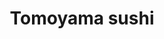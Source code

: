 ---
layout: place
title: Tomoyama sushi
permalink: /california/carlsbad/tomoyama-sushi.html
stateAbbr: CA
stateName: California
cityName: Carlsbad
seo:
  type: restaurant
  links: http://www.tomoyamasushi.com/
place_id: ChIJUe4hkFUL3IARfby9S6jKyjQ
photos:
  - name: >-
      places/ChIJUe4hkFUL3IARfby9S6jKyjQ/photos/AeeoHcJ3H9QwXehHv6tW1NZUxawEzIH-7K1n9fnNEb6jxYgFgtX4MG-GYhoZXxTE2a-wr9jrnyTAGSKKpNa23r0_SNKahrypSkqJwL6WxPF7iBBuTE2i4csjprupmag5W3hXXtSnugzXMC9zBZkI3_S6Su8UWcYbwnjx-9pwFM6YSvNRUoJ216wrv5KlCB2v3yGCjZWauIs4cJRqP_mZUZGX-iizYki34GkfDz8i2MvBBf33cg0db9Z3z2vGVNravC971LS8oF25PM4-JMrbuHIj05CiUJvAV54dLfkLnESoLoYiZHjM5XH4vfgxsmgzivpEGOLAvDphtDUF_ClIjXOBeLa9fNzuW8dmNv8mQWv2t9UGdhjsms-ibTWORM39HLO1xD1WsCfa29hakkiiQMyogjHScbtLAH0L566NOSrExKSLjA
    widthPx: 3024
    heightPx: 4032
    authorAttributions:
      - displayName: 이용한
        uri: https://maps.google.com/maps/contrib/107249016419862063518
        photoUri: >-
          https://lh3.googleusercontent.com/a/ACg8ocLFfgAi4vfc8pc-BZhETgimTXAZqT8SJrdgOQsXE6VFptKpTFnf=s100-p-k-no-mo
    flagContentUri: >-
      https://www.google.com/local/imagery/report/?cb_client=maps_api_places.places_api&image_key=!1e10!2sCIHM0ogKEICAgICt2-LYLQ&hl=en-US
    googleMapsUri: >-
      https://www.google.com/maps/place//data=!3m4!1e2!3m2!1sCIHM0ogKEICAgICt2-LYLQ!2e10!4m2!3m1!1s0x80dc0b559021ee51:0x34cacaa84bbdbc7d
  - name: >-
      places/ChIJUe4hkFUL3IARfby9S6jKyjQ/photos/AeeoHcK7au_DesyRdvycnNQivbwSqljCUWAN0HVSeTmbfth0wV-kNy_daliTWFO5dn4-AvCEGEQMi2kpuvYAIP6Ok2jui8_Vtou5WXknj7ftG-7xvGkyqroiNsykQ0RFzT7lNR5eRhOtOwAAYIvZ0i6-EsyrjaZ8yPAsIwpwa8BYB5ez0TDzaghHb9CDjah6lPV-UFwrNADa5uVMl-5rgnqMmS8L2W6Sdl9q5ffv5Pq4MZ0uLzWt7n0WfT7E0ulwDWTnCEi-efNxFUjsy0cpjJBMyRTyrss4JcZzFWRNGn99C2X7sA
    widthPx: 3024
    heightPx: 1702
    authorAttributions:
      - displayName: Tomoyama sushi
        uri: https://maps.google.com/maps/contrib/103594175664916335287
        photoUri: >-
          https://lh3.googleusercontent.com/a-/ALV-UjWDFF-csza4HTeIBXiLKlpGrUs05vrWf-CPs69bCX7GVRf48Yw=s100-p-k-no-mo
    flagContentUri: >-
      https://www.google.com/local/imagery/report/?cb_client=maps_api_places.places_api&image_key=!1e10!2sAF1QipPedSsZcd7kBBEuqDwh2wJXEo6LZd6-nRzyNA3U&hl=en-US
    googleMapsUri: >-
      https://www.google.com/maps/place//data=!3m4!1e2!3m2!1sAF1QipPedSsZcd7kBBEuqDwh2wJXEo6LZd6-nRzyNA3U!2e10!4m2!3m1!1s0x80dc0b559021ee51:0x34cacaa84bbdbc7d
  - name: >-
      places/ChIJUe4hkFUL3IARfby9S6jKyjQ/photos/AeeoHcLkBGDoAkslNT3mCMOMhKc8xzXBcR05gjP74D6rwDkQNW3FCkWasD6ZTLRkTnIGs-4a91zrbKagh6vtArVoLF9auySiSQKLT_R_nglidGWlD0fYD3xdiH9yzmcgioroEMeBlj7FOCgEiA_rv9IXcU_yRKutm9Zvqf8MCVj8xWQ9FNxfNXKR1jy9TXOnTKeA0_Cd42-8ByikZ73PaKuFE61-8BC7w1Mln5gfac5w1bRoPVQtmbVwsJhMiRqDRC0NMMNHbBpWESj_z7kyegyPiIP_aXOrxSJKS1Gt_-0MUPvcKg
    widthPx: 3024
    heightPx: 3024
    authorAttributions:
      - displayName: Tomoyama sushi
        uri: https://maps.google.com/maps/contrib/103594175664916335287
        photoUri: >-
          https://lh3.googleusercontent.com/a-/ALV-UjWDFF-csza4HTeIBXiLKlpGrUs05vrWf-CPs69bCX7GVRf48Yw=s100-p-k-no-mo
    flagContentUri: >-
      https://www.google.com/local/imagery/report/?cb_client=maps_api_places.places_api&image_key=!1e10!2sAF1QipORTi6_6pEza3QbRkAqZFkfGrjerIBuKPDxjThi&hl=en-US
    googleMapsUri: >-
      https://www.google.com/maps/place//data=!3m4!1e2!3m2!1sAF1QipORTi6_6pEza3QbRkAqZFkfGrjerIBuKPDxjThi!2e10!4m2!3m1!1s0x80dc0b559021ee51:0x34cacaa84bbdbc7d
  - name: >-
      places/ChIJUe4hkFUL3IARfby9S6jKyjQ/photos/AeeoHcKcEUQEe2tRCEvud8F3rf2FyQ_7rLNNLtr1JQlHsJCvlynuy96KTajPqapRcIJfE1ZHK5cRb2giC1QsZFUG51KG9SRfeTAH5q0QzEqT3mggL9jsSwlb-D-gCwwHTy1Hc28ODlPo8XioGG8QMlaFjXuRax1H-8nhsEqkAZgYhFllJcUY3a3ebqJVvm9Cjs8-bQYPEivQbg1RS2QAiOvvYd-IuSQRpUoGCD03HJP7YP_x1omhAdKmUELXWM9vReGhoPRdqyN9C694miziv4M_I1LeQ33ozvQV8s9uIN4crQsQOkxH8cKRiObciqqBuJa5WYNXUDKEdmMLppDv0mz4p5o6perLPLqyTL-B2qcktdy2xdInNYTGlSeGMnJ8VwgTMZ4tFKt9_i9AJVVAVxdgP5i01dFdWLqBj_uXxEEqhAb1YXEc
    widthPx: 4000
    heightPx: 2665
    authorAttributions:
      - displayName: Chelsea S
        uri: https://maps.google.com/maps/contrib/117873482650713206382
        photoUri: >-
          https://lh3.googleusercontent.com/a-/ALV-UjXk_pgOCzpmasoHonb4toVE2_hDUWt3j58t-rPlVc_niKGq2ZTCMg=s100-p-k-no-mo
    flagContentUri: >-
      https://www.google.com/local/imagery/report/?cb_client=maps_api_places.places_api&image_key=!1e10!2sCIHM0ogKEICAgIDjmeqW8QE&hl=en-US
    googleMapsUri: >-
      https://www.google.com/maps/place//data=!3m4!1e2!3m2!1sCIHM0ogKEICAgIDjmeqW8QE!2e10!4m2!3m1!1s0x80dc0b559021ee51:0x34cacaa84bbdbc7d
  - name: >-
      places/ChIJUe4hkFUL3IARfby9S6jKyjQ/photos/AeeoHcJl6ZhML38ukv_eAexHNrUYSOTHIjWbmWomZH44vix5aEKO4H3PSHQOA3P-3QDDIaLCwIEe6IswyC3k8iOPH0si0zXft2C-ohHHeh23N24gWP5fu_Q0LquhNX6CHozF7r9UWn0tIAqf_Lp4jmFufeXVD1dfXafKGUFoGpFClGaJDuMdUR-9uiCQAeb5UFDCEhJmRSM-4S96CXzcPJ-gzzWoIk5qdlijpe7p-ql-jtnXndZWDyaYcYL-ydEfVqspdB_dg9DgaN79SDVxI4U01Ffcv9nsGleTqk62Y-2b3cVaxJ6IHOzTbIYenrOpeFjwpNOpcvJyHYvfrv3_wlgPUIovcgpw-AwgP6tHMZe5eAPu2rJ5EipeVq8UObcmVCe-ME72dKFT3noflv40Z8QuozStLjdURE9drtmRB2bdsJOL4g
    widthPx: 3024
    heightPx: 4032
    authorAttributions:
      - displayName: claire le
        uri: https://maps.google.com/maps/contrib/105945390574556760705
        photoUri: >-
          https://lh3.googleusercontent.com/a-/ALV-UjWJixSoQy2NrCNyi7s5mUYdgUcDMkOPmnd5j-HorDzcKPVLm4R1Rw=s100-p-k-no-mo
    flagContentUri: >-
      https://www.google.com/local/imagery/report/?cb_client=maps_api_places.places_api&image_key=!1e10!2sCIHM0ogKEICAgICvpbLwew&hl=en-US
    googleMapsUri: >-
      https://www.google.com/maps/place//data=!3m4!1e2!3m2!1sCIHM0ogKEICAgICvpbLwew!2e10!4m2!3m1!1s0x80dc0b559021ee51:0x34cacaa84bbdbc7d
  - name: >-
      places/ChIJUe4hkFUL3IARfby9S6jKyjQ/photos/AeeoHcL9Uy9mIDf5uiDN5MJAKCdmKMR_edeqB8xCqK_31WqtXV8JAtBiq6zue_VU4kcf4CMom08hYikwvJOL15z_QXU6tVBaBSViDtHWLYZE2uUuO3R3opudych0wp1yn2X7AiGncggAWYEfoaFzZSWNVaSr3YnkZY5UrFlmGB8w9agsvI1QzwCjBOuNYWiqsdrkqBOWrFbubDm7g5bDAFS3ZxoKcKZ7w_OscZWoLeVnrWkH3rk8CIMVS0hwS2lrxSksIoaZe9uoj0RjHLRijhy2-SnnAHGLTVdLlqBKI0j7vnpWASbZk-p3oMToqdd56tpIk9va2s78ovgtfpkK1QkN7ls7p3EfjiJfoqho2HrFwlTJHP23Jn2DZdTLkTvhrSU6Brnuvm0sl-f-dv_uarwakSnBk1Llj7dSyIPSDWKzcVW5QA
    widthPx: 2992
    heightPx: 2992
    authorAttributions:
      - displayName: Joshua Klepper
        uri: https://maps.google.com/maps/contrib/102981056212227303749
        photoUri: >-
          https://lh3.googleusercontent.com/a-/ALV-UjXBVuknPHV5TFW_FSXuETXQ2IeHSRFvH4qKf1J00FMoAcNRxo0E=s100-p-k-no-mo
    flagContentUri: >-
      https://www.google.com/local/imagery/report/?cb_client=maps_api_places.places_api&image_key=!1e10!2sCIHM0ogKEICAgMDArcqbNw&hl=en-US
    googleMapsUri: >-
      https://www.google.com/maps/place//data=!3m4!1e2!3m2!1sCIHM0ogKEICAgMDArcqbNw!2e10!4m2!3m1!1s0x80dc0b559021ee51:0x34cacaa84bbdbc7d
  - name: >-
      places/ChIJUe4hkFUL3IARfby9S6jKyjQ/photos/AeeoHcL01DIFNnx7e4ZGXPT29FuW_8IaXugoIffxAN2TL8ZJ5FEcikPrBrFO5ggagbUQi0M1gguKzc6QqDVzRvVSpHlyz7QUr6kovxj1SS5vXjYwQ8PT477TRVB6sYlgfg9BkL_juGiw4Me69wGpTOksdMRSqOTo_NAX_fmaRD2L3kakK-P0twsg1b_0ldhgV_Ycyl-jo4cQ-WxbIOeKcTgBsuEdQr5fF5VNmclyAy6K68fWc3NGxtjmIhjor8XXKxVt-m5aJUrtBl9qg1eAMFcnFUUet2BPWlpMYdTezrlP8bP_Lf_at73ceaHi3Qco27ltb6_OaNC6xjdusfZYBMA_YO2kKZ_DvEv3NZcZ0LKfPJnsASz7eOfUGlMft-rJsy41ZRoIDJmZdj2xfI9SLSALQFRfdwEzj2uiYUyzysoIAPlX_A
    widthPx: 4080
    heightPx: 3072
    authorAttributions:
      - displayName: J White
        uri: https://maps.google.com/maps/contrib/106152680301349251117
        photoUri: >-
          https://lh3.googleusercontent.com/a/ACg8ocI_KcqSOKlEG0iA0wmgQQ8hzaLGm6EOazQ0PDwFcN16Qa3v7Q=s100-p-k-no-mo
    flagContentUri: >-
      https://www.google.com/local/imagery/report/?cb_client=maps_api_places.places_api&image_key=!1e10!2sCIHM0ogKEICAgID7rIjENQ&hl=en-US
    googleMapsUri: >-
      https://www.google.com/maps/place//data=!3m4!1e2!3m2!1sCIHM0ogKEICAgID7rIjENQ!2e10!4m2!3m1!1s0x80dc0b559021ee51:0x34cacaa84bbdbc7d
  - name: >-
      places/ChIJUe4hkFUL3IARfby9S6jKyjQ/photos/AeeoHcIO-ydbFbRUUooDH2tMfslC0-DyjOtUbQerF8VeU8T53GIzD6bzhWbHJNEkQ3kyaqDeg5gtk4Mya76Hxs8fpZnR-Er6yftNukJC0ofCixrETaCXkiBwWu8QLPuUI1SzCg0KPDHjpL3iZwpd0q0gmTxTrA6qoJS6Y1wkICTiv092D9xcXtyMtZJof4jYSuxBFPo_WdmMTsQa3wPIySyvtfhWOqNJO3En6H8gNHM4VqVZi7_I1k5yZ39DBGm7SddnfPndAbWd3Nocp9WBnNBrYJOPskF8ec-S78ZsJJuFsGMUXZ36YYMWwxWoGqF6v_EEX2crI6PDuGDam6Bdc2v7BmJ1g3rRwtxxFY8L19VYHMQ7uQ14yBwajcoscP7MWTa4kN7oCXwP8WJJ1CIRs-7jaAtjZicf61mdzqpOON1UgHKFrQ
    widthPx: 3024
    heightPx: 4032
    authorAttributions:
      - displayName: Qingli Ma
        uri: https://maps.google.com/maps/contrib/109184451531625239087
        photoUri: >-
          https://lh3.googleusercontent.com/a/ACg8ocLKnK7u9SCsLKglg-NNjQP6nCY9Myu8unC5wIqAdnH35jWPyc8=s100-p-k-no-mo
    flagContentUri: >-
      https://www.google.com/local/imagery/report/?cb_client=maps_api_places.places_api&image_key=!1e10!2sCIHM0ogKEICAgIDDvI-Rbg&hl=en-US
    googleMapsUri: >-
      https://www.google.com/maps/place//data=!3m4!1e2!3m2!1sCIHM0ogKEICAgIDDvI-Rbg!2e10!4m2!3m1!1s0x80dc0b559021ee51:0x34cacaa84bbdbc7d
  - name: >-
      places/ChIJUe4hkFUL3IARfby9S6jKyjQ/photos/AeeoHcIN4L-gsRAPy4rPoIFMu0DRsTP3rd3lmghWTT8fi3na-lboHsGzAJXghLkJ3eDstDkqOb6UwS3Wq6wWrD2Elt-jfpetKkYbwMsiu5gxcG3gUDi7Hpd4_9sF1J-y7A733QTb6zrjAAeG8DY3RfUiTHczh-g2anEhmM-82m02b9CjFVXozwnp0qMRuVLgzPjfFb41MuQF3i2dEdTym8KRodBX9dXUJjQn1N9UP_6zLWz83SB9NxEZ3ku8Dg8WBzVx3QOhScVd6rCnKjjb7ressacttiwo7huTgMJ9AjkQT9g5EyUc_NH1N6XXDoolp2Tjq2IIo0aVT94PMHq0FrP4bkIG3joKiJqkNSJNHWximnHR96je3qiSmCqlsQrkDeUp4HfakpsNMUN2wWGlwGOjPjN5BQnPqc7fZiJVFNA6z5_UqA
    widthPx: 3072
    heightPx: 4080
    authorAttributions:
      - displayName: Victor Brunko
        uri: https://maps.google.com/maps/contrib/116058170693245712502
        photoUri: >-
          https://lh3.googleusercontent.com/a-/ALV-UjWBIZaCftzYu6rkdxc_VaHKDB76Y48dBc4NaHInXukJcufJX_wErg=s100-p-k-no-mo
    flagContentUri: >-
      https://www.google.com/local/imagery/report/?cb_client=maps_api_places.places_api&image_key=!1e10!2sCIHM0ogKEICAgIDB1tKTCg&hl=en-US
    googleMapsUri: >-
      https://www.google.com/maps/place//data=!3m4!1e2!3m2!1sCIHM0ogKEICAgIDB1tKTCg!2e10!4m2!3m1!1s0x80dc0b559021ee51:0x34cacaa84bbdbc7d
  - name: >-
      places/ChIJUe4hkFUL3IARfby9S6jKyjQ/photos/AeeoHcL24DdsSlJ0jF1ZyKbBcy6hGfs5BUK2MxhAqnUwjSx0C3a1MOgTdbKIPv6-XLFrVQUkdeK9fITrhAfszDV2F6-3X5ISihS3xyZALABlQO83iGWlXXLDSh9IVCXAO1ddNrQYPiFnrERXgEj-C-51lVN61D8y4qZ4sw6BFJTlXcL0ihMhe_x6wr2Dm_GuTIQmuhGZObtw6dHMbTmLGhDVeduu-OgrE2secK5O7c1qHCXhCO3br9btQsAp5JA7N7dA-b1fM8j8dAAePjSvbunCfi236cFNSLs0TOmgKiafBznx-YJPZqRNriIxg2mqdCjBdd7wmnNPzq7Bdcs6dHAw3pJDpAsL923pSDcEIE5rKgb9Jj76XxYojRPNsKcYRCmDsV3uAJdWaWaIvqwdhmaPO_3-PzxGQQKVqbmktvO9-2uFTg
    widthPx: 3024
    heightPx: 4032
    authorAttributions:
      - displayName: Belen Diaz Maestre
        uri: https://maps.google.com/maps/contrib/102012390389781682663
        photoUri: >-
          https://lh3.googleusercontent.com/a/ACg8ocLhnbMiivbIA0xcTjyZjbvcPh0HrddyFUu6mU0KNzD_HrV2vw=s100-p-k-no-mo
    flagContentUri: >-
      https://www.google.com/local/imagery/report/?cb_client=maps_api_places.places_api&image_key=!1e10!2sCIHM0ogKEICAgICbmorGKg&hl=en-US
    googleMapsUri: >-
      https://www.google.com/maps/place//data=!3m4!1e2!3m2!1sCIHM0ogKEICAgICbmorGKg!2e10!4m2!3m1!1s0x80dc0b559021ee51:0x34cacaa84bbdbc7d
address: '6949 El Camino Real #201, Carlsbad, CA 92009, USA'
street: '6949 El Camino Real #201'
city: Carlsbad
state: CA
zip: '92009'
country: USA
neighborhood: null
latitude: '33.104254'
longitude: '-117.268387'
accessibility_options:
  wheelchairAccessibleParking: true
  wheelchairAccessibleEntrance: true
  wheelchairAccessibleRestroom: true
  wheelchairAccessibleSeating: true
business_status: OPERATIONAL
name: Tomoyama sushi
google_maps_links:
  directionsUri: >-
    https://www.google.com/maps/dir//''/data=!4m7!4m6!1m1!4e2!1m2!1m1!1s0x80dc0b559021ee51:0x34cacaa84bbdbc7d!3e0
  placeUri: https://maps.google.com/?cid=3804075659441847421
  writeAReviewUri: >-
    https://www.google.com/maps/place//data=!4m3!3m2!1s0x80dc0b559021ee51:0x34cacaa84bbdbc7d!12e1
  reviewsUri: >-
    https://www.google.com/maps/place//data=!4m4!3m3!1s0x80dc0b559021ee51:0x34cacaa84bbdbc7d!9m1!1b1
  photosUri: >-
    https://www.google.com/maps/place//data=!4m3!3m2!1s0x80dc0b559021ee51:0x34cacaa84bbdbc7d!10e5
primary_type: Japanese Restaurant
opening_hours:
  regular: null
  current: null
secondary_opening_hours:
  regular:
    weekdayDescriptions: null
    type: null
  current:
    weekdayDescriptions: null
    type: null
phone: (760) 930-0215
price_level: PRICE_LEVEL_MODERATE
price_range: $20 &ndash; $30
rating: '4.6'
rating_count: 0
website: http://www.tomoyamasushi.com/
description: >-
  Discover Tomoyama Sushi in Carlsbad, CA$$$Tomoyama Sushi in Carlsbad, CA,
  stands out as a casual Japanese restaurant offering an array of fresh rolls
  and sushi that appeal to anyone seeking authentic flavors in a welcoming
  setting. With a focus on quality ingredients and traditional preparations,
  this spot provides a satisfying menu that includes sake, beer, and cocktails,
  making it ideal for both quick lunches and relaxed dinners. The restaurant's
  accessibility features, such as wheelchair-friendly entrances and seating,
  ensure a comfortable visit for all guests, while its moderate pricing adds
  great value for those exploring sushi options nearby. Drawing from its
  inviting atmosphere and thoughtful offerings, it's a go-to choice for locals
  and visitors alike looking for top-rated Japanese cuisine that feels just
  right.
generative_summary: >-
  Discover Tomoyama Sushi in Carlsbad, CA$$$Tomoyama Sushi in Carlsbad, CA,
  stands out as a casual Japanese restaurant offering an array of fresh rolls
  and sushi that appeal to anyone seeking authentic flavors in a welcoming
  setting. With a focus on quality ingredients and traditional preparations,
  this spot provides a satisfying menu that includes sake, beer, and cocktails,
  making it ideal for both quick lunches and relaxed dinners. The restaurant's
  accessibility features, such as wheelchair-friendly entrances and seating,
  ensure a comfortable visit for all guests, while its moderate pricing adds
  great value for those exploring sushi options nearby. Drawing from its
  inviting atmosphere and thoughtful offerings, it's a go-to choice for locals
  and visitors alike looking for top-rated Japanese cuisine that feels just
  right.
generative_disclosure: Summarized by AI using the Grok-3-Mini model.
reviews:
  - name: >-
      places/ChIJUe4hkFUL3IARfby9S6jKyjQ/reviews/ChZDSUhNMG9nS0VJQ0FnSURQbU1yNE93EAE
    relativePublishTimeDescription: 4 months ago
    rating: 5
    text:
      text: >-
        My experience eating here at this outstanding Japanese restaurant was so
        delicious and just right. What I ordered was the 3 iteam combo so tasty,
        and I have to say it filled me up. I recommend the 3 item combo, and
        that's what I'm ordering again next time.
      languageCode: en
    originalText:
      text: >-
        My experience eating here at this outstanding Japanese restaurant was so
        delicious and just right. What I ordered was the 3 iteam combo so tasty,
        and I have to say it filled me up. I recommend the 3 item combo, and
        that's what I'm ordering again next time.
      languageCode: en
    authorAttribution:
      displayName: Kalani Granados
      uri: https://www.google.com/maps/contrib/111959891352786908600/reviews
      photoUri: >-
        https://lh3.googleusercontent.com/a-/ALV-UjVaQgqf_OMXemkkyLo4XM8Keql-f-aVNbrkZUSYhQsdfEp379iZ=s128-c0x00000000-cc-rp-mo-ba3
    publishTime: '2024-11-28T20:01:21.274339Z'
    flagContentUri: >-
      https://www.google.com/local/review/rap/report?postId=ChZDSUhNMG9nS0VJQ0FnSURQbU1yNE93EAE&d=17924085&t=1
    googleMapsUri: >-
      https://www.google.com/maps/reviews/data=!4m6!14m5!1m4!2m3!1sChZDSUhNMG9nS0VJQ0FnSURQbU1yNE93EAE!2m1!1s0x80dc0b559021ee51:0x34cacaa84bbdbc7d
  - name: >-
      places/ChIJUe4hkFUL3IARfby9S6jKyjQ/reviews/ChdDSUhNMG9nS0VJQ0FnTURBcmNxYmx3RRAB
    relativePublishTimeDescription: 2 months ago
    rating: 5
    text:
      text: >-
        Delicious and fresh made sushi. I had one of their meal deals and it was
        worth it. Chicken katsu, bbq short ribs and sushi. A lot of food for the
        price. Friendly and attentative staff. Go here if you are in the area!
      languageCode: en
    originalText:
      text: >-
        Delicious and fresh made sushi. I had one of their meal deals and it was
        worth it. Chicken katsu, bbq short ribs and sushi. A lot of food for the
        price. Friendly and attentative staff. Go here if you are in the area!
      languageCode: en
    authorAttribution:
      displayName: Joshua Klepper
      uri: https://www.google.com/maps/contrib/102981056212227303749/reviews
      photoUri: >-
        https://lh3.googleusercontent.com/a-/ALV-UjXBVuknPHV5TFW_FSXuETXQ2IeHSRFvH4qKf1J00FMoAcNRxo0E=s128-c0x00000000-cc-rp-mo-ba4
    publishTime: '2025-02-11T03:44:13.335137Z'
    flagContentUri: >-
      https://www.google.com/local/review/rap/report?postId=ChdDSUhNMG9nS0VJQ0FnTURBcmNxYmx3RRAB&d=17924085&t=1
    googleMapsUri: >-
      https://www.google.com/maps/reviews/data=!4m6!14m5!1m4!2m3!1sChdDSUhNMG9nS0VJQ0FnTURBcmNxYmx3RRAB!2m1!1s0x80dc0b559021ee51:0x34cacaa84bbdbc7d
  - name: >-
      places/ChIJUe4hkFUL3IARfby9S6jKyjQ/reviews/ChdDSUhNMG9nS0VJQ0FnTURJaE02bndRRRAB
    relativePublishTimeDescription: in the last week
    rating: 5
    text:
      text: >-
        This place has the best Nabeyaki Udon I have ever had! The broth is so
        good and you can tell it is freshly made. I also had some sushi rolls
        and they were very tasty. The server was very friendly and the ambience
        is very relaxing there. I will definately be coming back for more!
      languageCode: en
    originalText:
      text: >-
        This place has the best Nabeyaki Udon I have ever had! The broth is so
        good and you can tell it is freshly made. I also had some sushi rolls
        and they were very tasty. The server was very friendly and the ambience
        is very relaxing there. I will definately be coming back for more!
      languageCode: en
    authorAttribution:
      displayName: Oh Yes Productions
      uri: https://www.google.com/maps/contrib/108764692657753152484/reviews
      photoUri: >-
        https://lh3.googleusercontent.com/a/ACg8ocKBdlouLgAfhdSySfwBAd_Tt9aWJoyR65rDHZbYyw3hczL2wCk=s128-c0x00000000-cc-rp-mo
    publishTime: '2025-04-07T03:47:20.213824Z'
    flagContentUri: >-
      https://www.google.com/local/review/rap/report?postId=ChdDSUhNMG9nS0VJQ0FnTURJaE02bndRRRAB&d=17924085&t=1
    googleMapsUri: >-
      https://www.google.com/maps/reviews/data=!4m6!14m5!1m4!2m3!1sChdDSUhNMG9nS0VJQ0FnTURJaE02bndRRRAB!2m1!1s0x80dc0b559021ee51:0x34cacaa84bbdbc7d
  - name: >-
      places/ChIJUe4hkFUL3IARfby9S6jKyjQ/reviews/ChdDSUhNMG9nS0VJQ0FnTUNJbS1MQmdRRRAB
    relativePublishTimeDescription: a week ago
    rating: 5
    text:
      text: >-
        Super good food. The soft shell crab and the Carlsbad roll was amazing,
        the atmosphere is easy going and the server was great, super sweet and
        attentive.
      languageCode: en
    originalText:
      text: >-
        Super good food. The soft shell crab and the Carlsbad roll was amazing,
        the atmosphere is easy going and the server was great, super sweet and
        attentive.
      languageCode: en
    authorAttribution:
      displayName: Jonathan Summerlin
      uri: https://www.google.com/maps/contrib/101087538562430661153/reviews
      photoUri: >-
        https://lh3.googleusercontent.com/a/ACg8ocIZGdbKr8uF-lDoKj-qDk2RlKjwU7-CizzQ_lpun2HBOcrYgw=s128-c0x00000000-cc-rp-mo
    publishTime: '2025-04-04T20:59:45.069954Z'
    flagContentUri: >-
      https://www.google.com/local/review/rap/report?postId=ChdDSUhNMG9nS0VJQ0FnTUNJbS1MQmdRRRAB&d=17924085&t=1
    googleMapsUri: >-
      https://www.google.com/maps/reviews/data=!4m6!14m5!1m4!2m3!1sChdDSUhNMG9nS0VJQ0FnTUNJbS1MQmdRRRAB!2m1!1s0x80dc0b559021ee51:0x34cacaa84bbdbc7d
  - name: >-
      places/ChIJUe4hkFUL3IARfby9S6jKyjQ/reviews/ChZDSUhNMG9nS0VJQ0FnSUR0OTV6LUxnEAE
    relativePublishTimeDescription: 5 months ago
    rating: 5
    text:
      text: >-
        We have been going here for 8 years. Best quality, value and service in
        north county. The sushi beancurd is balanced and done right, without
        being over-stuffed with rice as most other places. The rice is chewy and
        flavorful. The avocado roll is savory from the high quality sea weed.
        The tempura is delicate from using fresh rice oil, bringing out the
        subtle vegetable taste. The veggie fried rice is pure umami without
        being oily. My wife always order the chirashi bowl, heaping with fresh
        fish, every single time. The green tea ice cream is so yummy and creamy.
        The happy hour discount until 5:30 is a deal.
      languageCode: en
    originalText:
      text: >-
        We have been going here for 8 years. Best quality, value and service in
        north county. The sushi beancurd is balanced and done right, without
        being over-stuffed with rice as most other places. The rice is chewy and
        flavorful. The avocado roll is savory from the high quality sea weed.
        The tempura is delicate from using fresh rice oil, bringing out the
        subtle vegetable taste. The veggie fried rice is pure umami without
        being oily. My wife always order the chirashi bowl, heaping with fresh
        fish, every single time. The green tea ice cream is so yummy and creamy.
        The happy hour discount until 5:30 is a deal.
      languageCode: en
    authorAttribution:
      displayName: T P
      uri: https://www.google.com/maps/contrib/103489228460447724330/reviews
      photoUri: >-
        https://lh3.googleusercontent.com/a/ACg8ocLNAW9nZTEK7YJHJNYNzc8VqAgiFFRZCOyhGoHLJyeA8D3maQ=s128-c0x00000000-cc-rp-mo-ba2
    publishTime: '2024-11-10T00:23:44.708425Z'
    flagContentUri: >-
      https://www.google.com/local/review/rap/report?postId=ChZDSUhNMG9nS0VJQ0FnSUR0OTV6LUxnEAE&d=17924085&t=1
    googleMapsUri: >-
      https://www.google.com/maps/reviews/data=!4m6!14m5!1m4!2m3!1sChZDSUhNMG9nS0VJQ0FnSUR0OTV6LUxnEAE!2m1!1s0x80dc0b559021ee51:0x34cacaa84bbdbc7d
review_summary: >-
  What Customers Are Saying$$$Visitors often rave about the fresh and flavorful
  sushi rolls and udon dishes that make meals here feel like a real treat
  without breaking the bank. Many highlight the generous portions in meal deals,
  like those featuring chicken katsu or tempura, noting they provide plenty of
  satisfying options for a casual outing. The friendly service and easygoing
  vibe come up frequently, creating a relaxed environment that's perfect for
  groups or families enjoying a night out. Overall, folks appreciate the
  attention to detail in the food's preparation and the value during happy hour,
  making it a solid pick for anyone in the area hunting for reliable Japanese
  eats. While experiences can vary, the consistent praise for taste and
  atmosphere keeps the positive buzz going strong.
review_disclosure: Summarized by AI using the Grok-3-Mini model.
parking_options:
  freeParkingLot: true
  freeStreetParking: true
  valetParking: false
payment_options:
  acceptsCreditCards: true
  acceptsDebitCards: true
  acceptsCashOnly: false
  acceptsNfc: true
allow_dogs: null
curbside_pickup: null
delivery: true
dine_in: true
good_for_children: true
good_for_groups: true
good_for_sports: null
live_music: false
menu_for_children: true
outdoor_seating: null
reservable: true
restroom: true
serves_beer: true
serves_breakfast: false
serves_brunch: false
serves_cocktails: true
serves_coffee: null
serves_dinner: true
serves_dessert: true
serves_lunch: true
serves_vegetarian_food: true
serves_wine: true
takeout: true
update_category: pro
places_description: >-
  Offering specials at lunch, this outfit with a full bar serves sushi & classic
  Japanese fare.

---